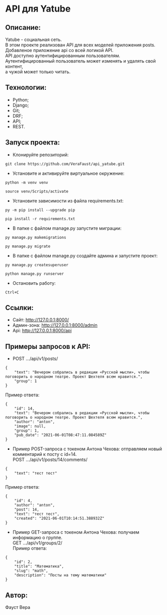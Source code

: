# API для Yatube

## Описание:
Yatube - социальная сеть.  
В этом проекте реализован API для всех моделей приложения posts.  
Добавленое приложение api со всей логикой API.  
API доступно аутентифицированным пользователям.  
Аутентифицированный пользователь может изменять и удалять свой контент,  
а чужой может только читать.

## Технологии:
- Python;
- Django;
- Git;
- DRF;
- API;
- REST.

## Запуск проекта:
- Клонируйте репозиторий:
```
git clone https://github.com/VeraFaust/api_yatube.git
```

- Установите и активируйте виртуальное окружение:
```
python -m venv venv
```
```
source venv/Scripts/activate
```

- Установите зависимости из файла requirements.txt:
```
py -m pip install --upgrade pip
```
```
pip install -r requirements.txt
```

- В папке с файлом manage.py запустите миграции:
```
py manage.py makemigrations
```
```
py manage.py migrate
```

- В папке с файлом manage.py создайте админа и запустите проект:
```
py manage.py createsuperuser
```
```
python manage.py runserver
```
- Остановить работу:
```
Ctrl+C
```

## Ссылки:
- Сайт: http://127.0.0.1:8000/
- Админ-зона: http://127.0.0.1:8000/admin
- Api: http://127.0.0.1:8000/api

## Примеры запросов к API:
- POST .../api/v1/posts/
```
{
    "text": "Вечером собрались в редакции «Русской мысли», чтобы поговорить о народном театре. Проект Шехтеля всем нравится.",
    "group": 1
}
```

Пример ответа:
```
{
    "id": 14,
    "text": "Вечером собрались в редакции «Русской мысли», чтобы поговорить о народном театре. Проект Шехтеля всем нравится.",
    "author": "anton",
    "image": null,
    "group": 1,
    "pub_date": "2021-06-01T08:47:11.084589Z"
}
```

- Пример POST-запроса с токеном Антона Чехова: отправляем новый комментарий к посту с id=14.  
POST .../api/v1/posts/14/comments/
```
{
    "text": "тест тест"
}
```

Пример ответа:
```
{
    "id": 4,
    "author": "anton",
    "post": 14,
    "text": "тест тест",
    "created": "2021-06-01T10:14:51.388932Z"
}
```

- Пример GET-запроса с токеном Антона Чехова: получаем информацию о группе.  
GET .../api/v1/groups/2/  
Пример ответа:
```
{
    "id": 2,
    "title": "Математика",
    "slug": "math",
    "description": "Посты на тему математики"
} 
```
## Автор:
Фауст Вера
